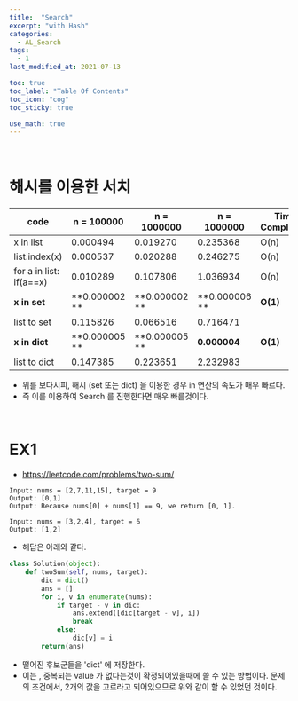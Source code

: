 ```yaml
---
title:  "Search"
excerpt: "with Hash"
categories:
  - AL_Search
tags:
  - 1
last_modified_at: 2021-07-13

toc: true
toc_label: "Table Of Contents"
toc_icon: "cog"
toc_sticky: true

use_math: true
---
```


<br>

# 해시를 이용한 서치

| code                    | n = 100000    | n = 1000000   | n = 1000000   | Time Complexity |
| ----------------------- | ------------- | ------------- | ------------- | --------------- |
| x in list               | 0.000494      | 0.019270      | 0.235368      | O(n)            |
| list.index(x)           | 0.000537      | 0.020288      | 0.246275      | O(n)            |
| for a in list: if(a==x) | 0.010289      | 0.107806      | 1.036934      | O(n)            |
| **x in set**            | **0.000002 ** | **0.000002 ** | **0.000006 ** | **O(1)**        |
| list to set             | 0.115826      | 0.066516      | 0.716471      |                 |
| **x in dict**           | **0.000005 ** | **0.000005 ** | **0.000004**  | **O(1)**        |
| list to dict            | 0.147385      | 0.223651      | 2.232983      |                 |

- 위를 보다시피, 해시 (set 또는 dict) 을 이용한 경우 in 연산의 속도가 매우 빠르다.
- 즉 이를 이용하여 Search 를 진행한다면 매우 빠를것이다. 

<br>

# EX1

- https://leetcode.com/problems/two-sum/

```
Input: nums = [2,7,11,15], target = 9
Output: [0,1]
Output: Because nums[0] + nums[1] == 9, we return [0, 1].
```

```
Input: nums = [3,2,4], target = 6
Output: [1,2]
```

- 해답은 아래와 같다.

```python
class Solution(object):
    def twoSum(self, nums, target):
        dic = dict()
        ans = []
        for i, v in enumerate(nums):
            if target - v in dic:
                ans.extend([dic[target - v], i])
                break
            else:
                dic[v] = i
        return(ans)
```

- 떨어진 후보군들을 'dict' 에 저장한다. 
- 이는 , 중복되는 value 가 없다는것이 확정되어있을때에 쓸 수 있는 방법이다. 문제의 조건에서, 2개의 값을 고르라고 되어있으므로 위와 같이 할 수 있었던 것이다.
